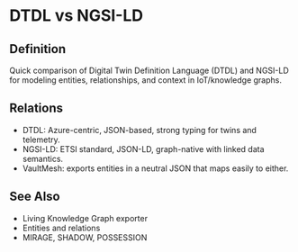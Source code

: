 # DTDL vs NGSI-LD

## Definition
Quick comparison of Digital Twin Definition Language (DTDL) and NGSI-LD for modeling entities, relationships, and context in IoT/knowledge graphs.

## Relations
- DTDL: Azure-centric, JSON-based, strong typing for twins and telemetry.
- NGSI-LD: ETSI standard, JSON-LD, graph-native with linked data semantics.
- VaultMesh: exports entities in a neutral JSON that maps easily to either.

## See Also
- Living Knowledge Graph exporter
- Entities and relations
- MIRAGE, SHADOW, POSSESSION
